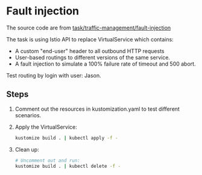 # Fault injection

The source code are from [task/traffic-management/fault-injection](https://istio.io/latest/docs/tasks/traffic-management/fault-injection/)

The task is using Istio API to replace VirtualService which contains:

- A custom "end-user" header to all outbound HTTP requests
- User-based routings to different versions of the same service.
- A fault injection to simulate a 100% failure rate of timeout and 500 abort.

Test routing by login with user: Jason.

## Steps

1. Comment out the resources in kustomization.yaml to test different scenarios.
2. Apply the VirtualService:

   ```bash
   kustomize build . | kubectl apply -f -
   ```

3. Clean up:

   ```bash
   # Uncomment out and run:
   kustomize build . | kubectl delete -f -
   ```

